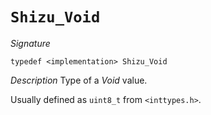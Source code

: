 # `Shizu_Void`

*Signature*
```
typedef <implementation> Shizu_Void
````

*Description*
Type of a *Void* value.

Usually defined as `uint8_t` from `<inttypes.h>`.
